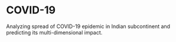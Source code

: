 # COVID-19
Analyzing spread of COVID-19 epidemic in Indian subcontinent and predicting its multi-dimensional impact.
